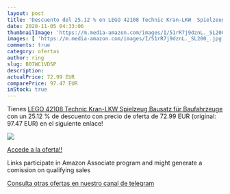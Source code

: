 ```yaml
---
layout: post
title: 'Descuento del 25.12 % en LEGO 42108 Technic Kran-LKW  Spielzeug  '
date: 2020-11-05 04:33:06
thumbnailImage: 'https://m.media-amazon.com/images/I/51rR7j9dznL._SL200_.jpg'
images: [ 'https://m.media-amazon.com/images/I/51rR7j9dznL._SL200_.jpg' ]
comments: true
category: ofertas
author: ring
slug: B07WC1VDSP
description:
actualPrice: 72.99 EUR
comparePrice: 97.47 EUR
inStock: true
---
```


Tienes [LEGO 42108 Technic Kran-LKW  Spielzeug  Bausatz für Baufahrzeuge](https://www.amazon.de/dp/B07WC1VDSP/?tag=redken02-21) con un 25.12 % de descuento con precio de oferta de 72.99 EUR (original: 97.47 EUR) en el siguiente enlace!

[![](https://m.media-amazon.com/images/I/51rR7j9dznL._SL200_.jpg)](https://www.amazon.de/dp/B07WC1VDSP/?tag=redken02-21)

[Accede a la oferta!!](https://www.amazon.de/dp/B07WC1VDSP/?tag=redken02-21)

Links participate in Amazon Associate program and might generate a comission on qualifying sales

[Consulta otras ofertas en nuestro canal de telegram](https://t.me/s/ofertas25)
